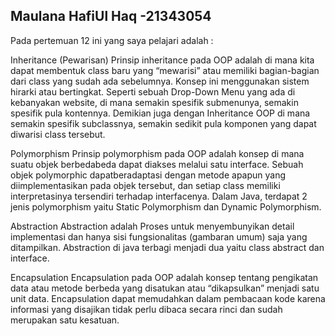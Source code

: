 ## Maulana HafiUl Haq -21343054
Pada pertemuan 12 ini yang saya pelajari adalah :

Inheritance (Pewarisan) Prinsip inheritance pada OOP adalah di mana kita dapat membentuk class baru yang “mewarisi” atau memiliki bagian-bagian dari class yang sudah ada sebelumnya. Konsep ini menggunakan sistem hirarki atau bertingkat. Seperti sebuah Drop-Down Menu yang ada di kebanyakan website, di mana semakin spesifik submenunya, semakin spesifik pula kontennya. Demikian juga dengan Inheritance OOP di mana semakin spesifik subclassnya, semakin sedikit pula komponen yang dapat diwarisi class tersebut.

Polymorphism Prinsip polymorphism pada OOP adalah konsep di mana suatu objek berbedabeda dapat diakses melalui satu interface. Sebuah objek polymorphic dapatberadaptasi dengan metode apapun yang diimplementasikan pada objek tersebut, dan setiap class memiliki interpretasinya tersendiri terhadap interfacenya. Dalam Java, terdapat 2 jenis polymorphism yaitu Static Polymorphism dan Dynamic Polymorphism.

Abstraction Abstraction adalah Proses untuk menyembunyikan detail implementasi dan hanya sisi fungsionalitas (gambaran umum) saja yang ditampilkan. Abstraction di java terbagi menjadi dua yaitu class abstract dan interface.

Encapsulation Encapsulation pada OOP adalah konsep tentang pengikatan data atau metode berbeda yang disatukan atau “dikapsulkan” menjadi satu unit data. Encapsulation dapat memudahkan dalam pembacaan kode karena informasi yang disajikan tidak perlu dibaca secara rinci dan sudah merupakan satu kesatuan.
